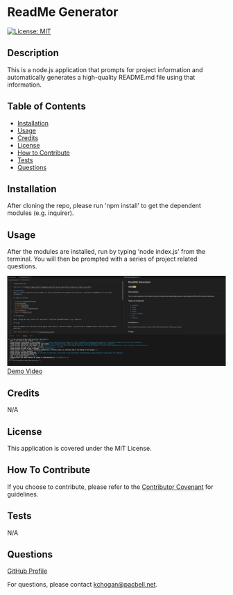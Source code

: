 
# ReadMe Generator

[![License: MIT](https://img.shields.io/badge/License-MIT-yellow.svg)](https://opensource.org/licenses/MIT)

## Description
This is a node.js application that prompts for project information and automatically generates a high-quality README.md file using that information.  

## Table of Contents

- [Installation](#installation)
- [Usage](#usage)
- [Credits](#credits)
- [License](#license)
- [How to Contribute](#guidelines)
- [Tests](#tests)
- [Questions](#questions)

## Installation

After cloning the repo, please run 'npm install' to get the dependent modules (e.g. inquirer).

## Usage

After the modules are installed, run by typing 'node index.js' from the terminal.  You will then be prompted with a series of project related questions.

![alt ReadMe generator screenshot](./assets/capture.png)
[Demo Video](https://youtu.be/Wr1VyWIsC-I)

## Credits

N/A

## License

This application is covered under the MIT License.

<a id="guidelines"></a>
## How To Contribute

If you choose to contribute, please refer to the [Contributor Covenant](https://www.contributor-covenant.org/) for guidelines.

## Tests

N/A

## Questions

[GitHub Profile](https://github.com/kevinchogan)

For questions, please contact kchogan@pacbell.net.
